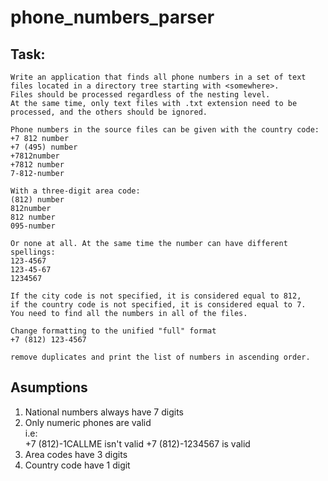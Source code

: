 # phone_numbers_parser

## Task:

    Write an application that finds all phone numbers in a set of text files located in a directory tree starting with <somewhere>. 
    Files should be processed regardless of the nesting level. 
    At the same time, only text files with .txt extension need to be processed, and the others should be ignored.
    
    Phone numbers in the source files can be given with the country code:
    +7 812 number
    +7 (495) number
    +7812number
    +7812 number
    7-812-number
    
    With a three-digit area code:
    (812) number
    812number
    812 number
    095-number

    Or none at all. At the same time the number can have different spellings:
    123-4567
    123-45-67
    1234567
    
    If the city code is not specified, it is considered equal to 812, 
    if the country code is not specified, it is considered equal to 7.
    You need to find all the numbers in all of the files. 
    
    Change formatting to the unified "full" format
    +7 (812) 123-4567
    
    remove duplicates and print the list of numbers in ascending order.

## Asumptions  
1. National numbers always have 7 digits
2. Only numeric phones are valid  
    i.e:   
    +7 (812)-1CALLME isn't valid
    +7 (812)-1234567 is valid
3. Area codes have 3 digits
4. Country code have 1 digit